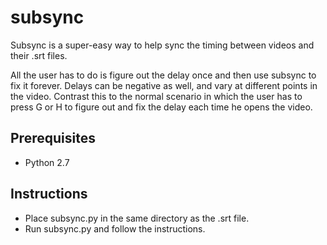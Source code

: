 # subsync
Subsync is a super-easy way to help sync the timing between videos and their .srt files.

All the user has to do is figure out the delay once and then use subsync to fix it forever. Delays can be negative as well, and vary at different points in the video. Contrast this to the normal scenario in which the user has to press G or H to figure out and fix the delay each time he opens the video.

## Prerequisites
- Python 2.7

## Instructions
- Place subsync.py in the same directory as the .srt file.
- Run subsync.py and follow the instructions.

